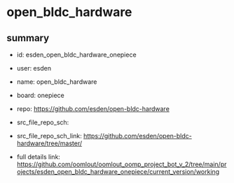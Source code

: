 # open_bldc_hardware
 
## summary 
* id: esden_open_bldc_hardware_onepiece
* user: esden
* name: open_bldc_hardware
* board: onepiece
* repo: https://github.com/esden/open-bldc-hardware



* src_file_repo_sch: 
* src_file_repo_sch_link: https://github.com/esden/open-bldc-hardware/tree/master/
* full details link: https://github.com/oomlout/oomlout_oomp_project_bot_v_2/tree/main/projects/esden_open_bldc_hardware_onepiece/current_version/working  






